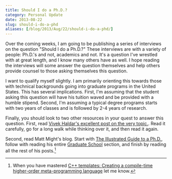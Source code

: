 ```yaml
---
title: Should I do a Ph.D.?
category: Personal Update
date: 2013-08-22
slug: should-i-do-a-phd
aliases: [/blog/2013/Aug/22/should-i-do-a-phd/]
---
```


Over the coming weeks, I am going to be publishing a series of interviews on the question "Should I do a Ph.D.?" These interviews are with a variety of people: Ph.D.'s and not, academics and not. It's a question I've wrestled with at great length, and I know many others have as well. I hope reading the interviews will some answer the question themselves and help others provide counsel to those asking themselves this question.

I want to qualify myself slightly. I am primarily orienting this towards those with technical backgrounds going into graduate programs in the United States. This has several implications. First, I'm assuming that the student asking this question will have his tuition waved and be provided with a humble stipend. Second, I'm assuming a typical degree programs starts with two years of classes and is followed by 2-4 years of research.

Finally, you should look to two other resources in your quest to answer this question. First, read [Vivek Haldar's excellent post on the very topic.](http://blog.vivekhaldar.com/post/25136762019/advice-to-prospective-grad-students). Read it carefully, go for a long walk while thinking over it, and then read it again.

Second, read Matt Might's blog. Start with [The Illustrated Guide to a Ph.D.](http://matt.might.net/articles/phd-school-in-pictures/ "The illustrated guide to a Ph.D."), follow with reading his entire [Graduate School](http://matt.might.net/articles/) section, and finish by reading all the rest of his posts.[^mattmight]

 [^mattmight]: When you have mastered [C++ templates: Creating a compile-time higher-order meta-programming language](http://matt.might.net/articles/c++-template-meta-programming-with-lambda-calculus/ "C++ template programming: Embedding the lambda-calculus to show Turing-completeness") let me know.
